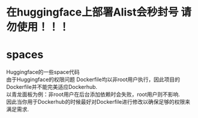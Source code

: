 # 在huggingface上部署Alist会秒封号 请勿使用！！！


# spaces
Huggingface的一些space代码   
由于Huggingface的权限问题 Dockerfile均以非root用户执行，因此项目的Dockerfile并不能完美适应Dockerhub.    
以青龙面板为例：非root用户在后台添加依赖时会失败，root用户则不影响.    
因此当你用于Dockerhub的时候最好对Dockerfile进行修改以确保足够的权限来满足需求.
